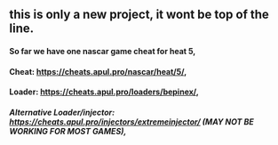## this is only a new project, it wont be top of the line.
#### So far we have one nascar game cheat for heat 5,
#### Cheat: https://cheats.apul.pro/nascar/heat/5/,
#### Loader: https://cheats.apul.pro/loaders/bepinex/,

##### Alternative Loader/injector: https://cheats.apul.pro/injectors/extremeinjector/ (MAY NOT BE WORKING FOR MOST GAMES),
